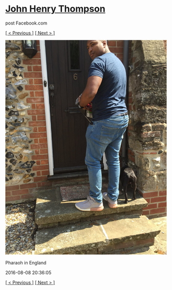 # [John Henry Thompson](../README.md)
post Facebook.com

[[ < Previous ]](2016-08-08-6.md) [[ Next > ]](2016-08-08-8.md)

[![](../media/2016-08-08/Pharaoh-in-England-6.jpg)](../README.md)

Pharaoh in England

2016-08-08 20:36:05

[[ < Previous ]](2016-08-08-6.md) [[ Next > ]](2016-08-08-8.md)